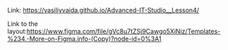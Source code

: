 Link: https://vasiliyvaida.github.io/Advanced-IT-Studio__Lesson4/

Link to the layout:https://www.figma.com/file/gVc8u7tZSj9Cawgo5XiNiz/Templates-%234.-More-on-Figma.info-(Copy)?node-id=0%3A1
